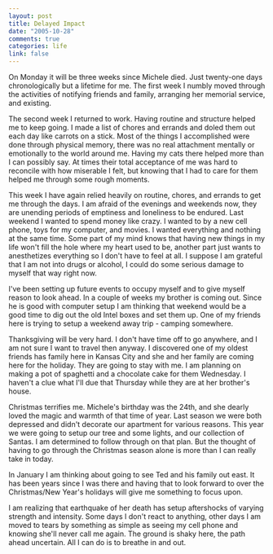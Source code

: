 ```yaml
--- 
layout: post
title: Delayed Impact
date: "2005-10-28"
comments: true
categories: life
link: false
---
```

On Monday it will be three weeks since Michele died. Just twenty-one days chronologically but a lifetime for me. The first week I numbly moved through the activities of notifying friends and family, arranging her memorial service, and existing.

The second week I returned to work. Having routine and structure helped me to keep going. I made a list of chores and errands and doled them out each day like carrots on a stick. Most of the things I accomplished were done through physical memory, there was no real attachment mentally or emotionally to the world around me. Having my cats there helped more than I can possibly say. At times their total acceptance of me was hard to reconcile with how miserable I felt, but knowing that I had to care for them helped me through some rough moments.

This week I have again relied heavily on routine, chores, and errands to get me through the days. I am afraid of the evenings and weekends now, they are unending periods of emptiness and loneliness to be endured. Last weekend I wanted to spend money like crazy. I wanted to by a new cell phone, toys for my computer, and movies. I wanted everything and nothing at the same time. Some part of my mind knows that having new things in my life won't fill the hole where my heart used to be, another part just wants to anesthetizes everything so I don't have to feel at all. I suppose I am grateful that I am not into drugs or alcohol, I could do some serious damage to myself that way right now.

I've been setting up future events to occupy myself and to give myself reason to look ahead. In a couple of weeks my brother is coming out. Since he is good with computer setup I am thinking that weekend would be a good time to dig out the old Intel boxes and set them up. One of my friends here is trying to setup a weekend away trip - camping somewhere.

Thanksgiving will be very hard. I don't have time off to go anywhere, and I am not sure I want to travel then anyway. I discovered one of my oldest friends has family here in Kansas City and she and her family are coming here for the holiday. They are going to stay with me. I am planning on making a pot of spaghetti and a chocolate cake for them Wednesday. I haven't a clue what I'll due that Thursday while they are at her brother's house.

Christmas terrifies me. Michele's birthday was the 24th, and she dearly loved the magic and warmth of that time of year. Last season we were both depressed and didn't decorate our apartment for various reasons. This year we were going to setup our tree and some lights, and our collection of Santas. I am determined to follow through on that plan. But the thought of having to go through the Christmas season alone is more than I can really take in today.

In January I am thinking about going to see Ted and his family out east. It has been years since I was there and having that to look forward to over the Christmas/New Year's holidays will give me something to focus upon.

I am realizing that earthquake of her death has setup aftershocks of varying strength and intensity. Some days I don't react to anything, other days I am moved to tears by something as simple as seeing my cell phone and knowing she'll never call me again. The ground is shaky here, the path ahead uncertain. All I can do is to breathe in and out.
